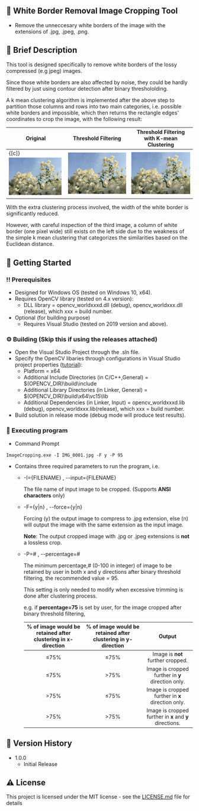 ## :star2: White Border Removal Image Cropping Tool

* Remove the unneccesary white borders of the image with the extensions of .jpg, .jpeg, .png.

## :robot: Brief Description

This tool is designed specifically to remove white borders of the lossy compressed (e.g jpeg) images. 

Since those white borders are also affected by noise, they could be hardly filtered by just using contour detection after binary threshololding. 

A k mean clustering algorithm is implemented after the above step to partition those columns and rows into two main categories, i.e. possible white borders and impossible, which then returns the rectangle edges' coordinates to crop the image, with the following result:


| Original | Threshold Filtering | Threshold Filtering with K-mean Clustering |
| ------------- | ------------- | ------------- |
| {[c]}<img src="result/IMG_0001_original.jpg" width=100% height=100%> | <img src="result/IMG_0001_no_clustering.jpg" width=100% height=100%> | <img src="result/IMG_0001_with_clustering.jpg" width=100% height=100%> |

With the extra clustering process involved, the width of the white border is significantly reduced. 

However, with careful inspection of the third image, a column of white border (one pixel wide) still exists on the left side due to the weakness of the simple k mean clustering that categorizes the similarities based on the Euclidean distance.

## 	:toolbox: Getting Started

### :bangbang: Prerequisites

* Designed for Windows OS (tested on Windows 10, x64).
* Requires OpenCV library (tested on 4.x version):
    * DLL library = opencv_worldxxxd.dll (debug), opencv_worldxxx.dll (release), which xxx = build number.
* Optional (for building purpose)
    * Requires Visual Studio (tested on 2019 version and above).

### :gear: Building (Skip this if using the releases attached)

* Open the Visual Studio Project through the .sln file.
* Specify the OpenCV libaries through configurations in Visual Studio project properties ([tutorial](https://docs.opencv.org/4.x/dd/d6e/tutorial_windows_visual_studio_opencv.html)):
    * Platform = x64
    * Additional Include Directories (in C/C++,General) = $(OPENCV_DIR)\build\include
    * Additional Library Directories (in Linker, General) = $(OPENCV_DIR)\build\x64\vc15\lib
    * Additional Dependencies (in Linker, Input) = opencv_worldxxxd.lib (debug), opencv_worldxxx.lib(release), which xxx = build number.
* Build solution in release mode (debug mode will produce test results).

### :running: Executing program

* Command Prompt
```
ImageCropping.exe -I IMG_0001.jpg -F y -P 95
```

* Contains three required parameters to run the program, i.e.
    * -I={FILENAME} , --input={FILENAME}

        The file name of input image to be cropped. (Supports **ANSI characters** only)

    * -F={y|n} , --force={y|n} 

        Forcing (y) the output image to compress to .jpg extension, else (n) will output the image with the same extension as the input image.

        **Note**: The output cropped image with .jpg or .jpeg extensions is **not** a lossless crop.

    * -P=# , --percentage=#

        The minimum percentage,# (0-100 in integer) of image to be retained by user in both x and y directions after binary threshold filtering, the recommended value = 95. 
        
        This setting is only needed to modify when excessive trimming is done after clustering process.
        
        e.g. if **percentage=75** is set by user, for the image cropped after binary threshold filtering,

        | % of image would be retained after clustering in **x-direction** | % of image would be retained after clustering in **y-direction** | Output |
        | :-------------: | :-------------: | :-------------: |
        | ≤75% | ≤75% | Image is **not** further cropped. |
        | ≤75% | >75% | Image is cropped further in **y** direction only. |
        | >75% | ≤75% | Image is cropped further in **x** direction only. |
        | >75% | >75% | Image is cropped further in **x** and **y** directions.  |


## :scroll: Version History

* 1.0.0
    * Initial Release

## :warning: License

This project is licensed under the MIT license - see the [LICENSE.md](LICENSE.md) file for details
